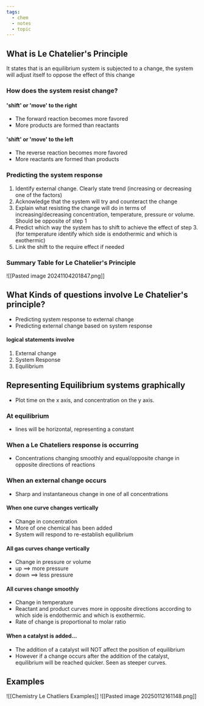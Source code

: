 ```yaml
---
tags:
  - chem
  - notes
  - topic
---
```

## What is Le Chatelier's Principle
It states that is an equilibrium system is subjected to a change, the system will adjust itself to oppose the effect of this change

### How does the system resist change?
#### 'shift' or 'move' to the right
- The forward reaction becomes more favored
- More products are formed than reactants

#### 'shift' or 'move' to the left
- The reverse reaction becomes more favored 
- More reactants are formed than products
### Predicting the system response
1. Identify external change. Clearly state trend (increasing or decreasing one of the factors)
2. Acknowledge that the system will try and counteract the change
3. Explain what resisting the change will do in terms of increasing/decreasing concentration, temperature, pressure or volume. Should be opposite of step 1
4. Predict which way the system has to shift to achieve the effect of step 3. (for temperature identify which side is endothermic and which is exothermic)
5. Link the shift to the require effect if needed

### Summary Table for Le Chatelier's Principle
![[Pasted image 20241104201847.png]]


## What Kinds of questions involve Le Chatelier's principle?
- Predicting system response to external change
- Predicting external change based on system response
#### logical statements involve 
1. External change
2. System Response
3. Equilibrium

## Representing Equilibrium systems graphically 
- Plot time on the x axis, and concentration on the y axis.
### At equilibrium
- lines will be horizontal, representing a constant
### When a Le Chateliers response is occurring
- Concentrations changing smoothly and equal/opposite change in opposite directions of reactions
### When an external change occurs
- Sharp and instantaneous change in one of all concentrations
#### When one curve changes vertically
- Change in concentration
- More of one chemical has been added
- System will respond to re-establish equilibrium

#### All gas curves change vertically
- Change in pressure or volume
- up $\implies$ more pressure
- down $\implies$ less pressure

#### All curves change smoothly
- Change in temperature
- Reactant and product curves more in opposite directions according to which side is endothermic and which is exothermic.
- Rate of change is proportional to molar ratio


#### When a catalyst is added...
- The addition of a catalyst will NOT affect the position of equilibrium
- However if a change occurs after the addition of the catalyst, equilibrium will be reached quicker. Seen as steeper curves. 
## Examples
![[Chemistry Le Chatliers Examples]]
![[Pasted image 20250112161148.png]]